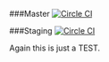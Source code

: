 ###Master
[![Circle CI](https://circleci.com/gh/vajradog/pen/tree/master.svg?style=svg)](https://circleci.com/gh/vajradog/pen/tree/master)

###Staging
[![Circle CI](https://circleci.com/gh/vajradog/pen/tree/staging.svg?style=svg)](https://circleci.com/gh/vajradog/pen/tree/staging)

Again this is just a TEST.

